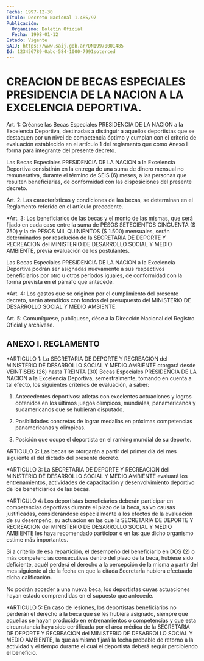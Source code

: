 ```yaml
---
Fecha: 1997-12-30
Título: Decreto Nacional 1.485/97
Publicación:
  Organismo: Boletín Oficial
  Fecha: 1998-01-12
Estado: Vigente
SAIJ: https://www.saij.gob.ar/DN19970001485
Id: 123456789-0abc-584-1000-7991soterced
---
```

# CREACION DE BECAS ESPECIALES PRESIDENCIA DE LA NACION A LA EXCELENCIA DEPORTIVA.

<a id="1"></a>
Art. 1: Créanse las Becas Especiales  PRESIDENCIA DE LA NACION a  la  Excelencia  Deportiva,  destinadas a distinguir  a  aquellos deportistas que se destaquen por  un  nivel de competencia óptimo y cumplan con el criterio de evaluación establecido  en el artículo 1 del reglamento que como Anexo I forma para integrante  del presente decreto.

Las  Becas  Especiales  PRESIDENCIA  DE  LA  NACION a la Excelencia Deportiva consistirán en la entrega de una suma  de  dinero mensual no  remunerativa,  durante  el  término  de SEIS (6) meses,  a  las personas  que  resulten  beneficiarias,  de  conformidad   con  las disposiciones del presente decreto.

<a id="2"></a>
Art.  2: Las  características  y  condiciones  de  las becas, se determinan  en  el  Reglamento  referido  en el artículo precedente.

<a id="3"></a>
*Art. 3: Los beneficiarios de las becas y el  monto  de las mismas, que  será  fijado  en  cada caso entre la suma de PESOS SETECIENTOS CINCUENTA ($ 750) y la de PESOS MIL QUINIENTOS ($ 1.500) mensuales, serán determinados por resolución  de  la  SECRETARIA DE DEPORTE Y RECREACION del MINISTERIO DE DESARROLLO SOCIAL Y MEDIO AMBIENTE, previa evaluación  de  los postulantes.

Las  Becas  Especiales  PRESIDENCIA  DE  LA  NACION a la Excelencia Deportiva  podrán  ser  asignadas  nuevamente  a  sus   respectivos beneficiarios por otro u otros períodos iguales, de conformidad con la forma prevista en el párrafo que antecede.

<a id="4"></a>
*Art.  4: Los gastos que se originen por el cumplimiento del presente decreto, serán atendidos con fondos del presupuesto del MINISTERIO DE DESARROLLO SOCIAL Y MEDIO AMBIENTE.

<a id="5"></a>
Art. 5: Comuníquese, publíquese, dése a la Dirección  Nacional del Registro   Oficial  y  archívese.

## ANEXO I. REGLAMENTO

<a id="1"></a>
*ARTICULO 1: La SECRETARIA DE DEPORTE Y RECREACION del MINISTERIO DE DESARROLLO SOCIAL Y MEDIO AMBIENTE otorgará desde VEINTISEIS (26) hasta TREINTA (30) Becas Especiales PRESIDENCIA DE LA NACION a la Excelencia Deportiva, semestralmente, tomando en cuenta a tal efecto, los siguientes  criterios  de evaluación, a saber:

1) Antecedentes  deportivos:  atletas  con excelentes actuaciones y logros  obtenidos  en  los  últimos  juegos  olímpicos,  mundiales, panamericanos y sudamericanos que se hubieran disputado.

2)  Posibilidades  concretas  de  lograr  medallas    en   próximas competencias panamericanas y olímpicas.

3)  Posición  que  ocupe el deportista en el ranking mundial de  su deporte.

<a id="2"></a>
ARTICULO 2: Las becas se otorgarán a partir del primer día del mes siguiente al del dictado del presente decreto.

<a id="3"></a>
*ARTICULO 3: La SECRETARIA DE DEPORTE Y RECREACION del MINISTERIO DE DESARROLLO SOCIAL Y MEDIO AMBIENTE evaluará los entrenamientos, actividades de capacitación y desenvolvimiento deportivo de los beneficiarios  de  las  becas.

<a id="4"></a>
*ARTICULO 4: Los deportistas beneficiarios deberán participar en competencias deportivas durante el plazo de la beca, salvo causas justificadas, considerándose especialmente  a  los  efectos  de  la evaluación  de  su desempeño, su actuación en las que la SECRETARIA DE DEPORTE Y RECREACION del MINISTERIO DE DESARROLLO SOCIAL Y MEDIO AMBIENTE les haya recomendado participar o en las que dicho organismo estime  más  importantes.

Si a criterio de esa  repartición, el desempeño del beneficiario en DOS (2) o más competencias  consecutivas  dentro  del  plazo  de la beca,  hubiese  sido  deficiente,  aquél  perderá  el  derecho a la percepción de la misma a partir del mes siguiente al de la fecha en que  la  citada  Secretaría  hubiera  efectuado  dicha calificación.

No  podrán  acceder  a  una  nueva  beca,  los  deportistas   cuyas actuaciones  hayan  estado comprendidas en el supuesto que antecede.

<a id="5"></a>
*ARTICULO 5: En caso de lesiones, los deportistas beneficiarios no perderán el derecho a la beca que se les hubiera asignado, siempre que aquellas se hayan producido  en entrenamientos o competencias y que esta circunstancia haya sido certificada  por  el área médica de la SECRETARIA DE DEPORTE Y RECREACION del MINISTERIO DE DESARROLLO SOCIAL Y MEDIO AMBIENTE, la que asimismo fijará la fecha probable de retorno a la actividad y el tiempo durante el cual el deportista deberá seguir percibiendo el beneficio.